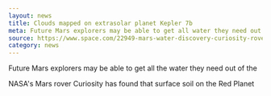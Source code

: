 ```yaml
---
layout: news
title: Clouds mapped on extrasolar planet Kepler 7b
meta: Future Mars explorers may be able to get all water they need out of
source: https://www.space.com/22949-mars-water-discovery-curiosity-rover.html
category: news
---
```


Future Mars explorers may be able to get all the water they need out of the

NASA's Mars rover Curiosity has found that surface soil on the Red Planet
